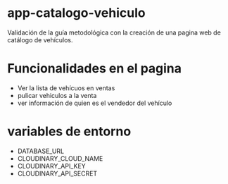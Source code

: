 # app-catalogo-vehiculo
Validación de la guía metodológica con la creación de una pagina web de catálogo de vehículos.

# Funcionalidades en el pagina
- Ver la lista de vehícuos en ventas
- pulicar vehiculos a la venta
- ver información de quien es el vendedor del vehículo

# variables de entorno
- DATABASE_URL
- CLOUDINARY_CLOUD_NAME
- CLOUDINARY_API_KEY
- CLOUDINARY_API_SECRET